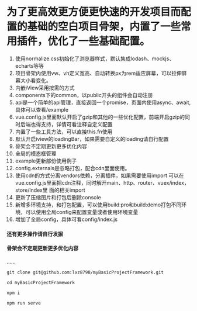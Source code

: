 # 为了更高效更方便更快速的开发项目而配置的基础的空白项目骨架，内置了一些常用插件，优化了一些基础配置。
1. 使用normalize.css初始化了浏览器样式，默认集成lodash、mockjs、echarts等等
2. 项目骨架内使用vw、vh定义宽高、自动转换px为rem适应屏幕，可以拉伸屏幕大小看变化。
3. 内嵌iView采用按需的方式
4. components下的common，以public开头的组件会自动注册
5. api是一个简单的api管理，直接返回一个promise，页面内使用async、await,具体可以查看/example
6. vue.config.js里面默认开启了gzip和其他的一些优化配置，前端开启gzip的同时后端也得支持，详情可看注释自定义配置
7. 内置了一些工具方法，可以直接this.fn使用
8. 默认开启iview的loadingBar，如果需要自定义的loading请自行配置
9. 骨架会不定期更新更多优化内容
10. 全局的模态框管理
11. example更新部份使用例子
12. config.externals是忽略打包，配合cdn里面使用。
13. 使用cdn的方式分离vendors依赖，分离插件，如果需要使用import 可以在vue.config.js里面把cdn注释，同时解开main、http、router、vuex/index，store/index里
    面的相关import
14. 更新了压缩图片和打包后删除console
15. 新增多环境支持，和打包配置，可以使用build:pro和build:demo打包不同环境，可以使用全局config来配置变量或者使用环境变量
16. 增加了全局config，具体可看config/index.js

#### 还有更多操作请自行发掘
#### 骨架会不定期更新更多优化内容
......

```
git clone git@github.com:lxz8798/myBasicProjectFramework.git
```
```
cd myBasicProjectFramework
```
```
npm i
```
```
npm run serve
```